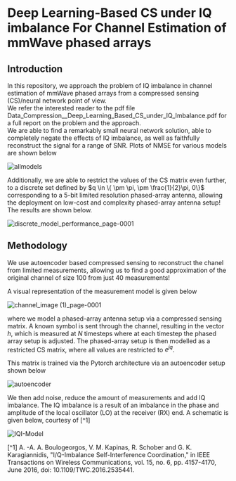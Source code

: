 # Deep Learning-Based CS under IQ imbalance For Channel Estimation of mmWave phased arrays

## Introduction
In this repository, we approach the problem of IQ imbalance in channel estimation of mmWave phased arrays from a compressed sensing (CS)/neural network point of view. \
We refer the interested reader to the pdf file Data_Compression__Deep_Learning_Based_CS_under_IQ_Imbalance.pdf for a full report on the problem and the approach.\
We are able to find a remarkably small neural network solution, able to completely negate the effects of IQ imbalance, as well as faithfully reconstruct the signal for a range of SNR. Plots of NMSE for various models are shown below

![allmodels](https://github.com/user-attachments/assets/f38a920e-4939-41fa-851e-0a847b25c71f)

Additionally, we are able to restrict the values of the CS matrix even further, to a discrete set defined by $q \in \{ \pm \pi, \pm \frac{1}{2}\pi, 0\}$ corresponding to a 5-bit limited resolution phased-array antenna, allowing the deployment on low-cost and complexity phased-array antenna setup! The results are shown below.

![discrete_model_performance_page-0001](https://github.com/user-attachments/assets/09642c33-319e-4c33-bbe3-0b4de7f5ab7e)

## Methodology
We use autoencoder based compressed sensing to reconstruct the chanel from limited measurements, allowing us to find a good approximation of the original channel of size 100 from just 40 measurements!

A visual representation of the measurement model is given below

![channel_image (1)_page-0001](https://github.com/user-attachments/assets/30c7f702-63ce-45fc-a284-52543d634518)

where we model a phased-array antenna setup via a compressed sensing matrix. A known symbol is sent through the channel, resulting in the vector $h$, which is measured at $N$ timesteps where at each timestep the 
phased array setup is adjusted. The phased-array setup is then modelled as a restricted CS matrix, where all values are restricted to $e^{jq}$. 

This matrix is trained via the Pytorch architecture via an autoencoder setup shown below

![autoencoder](https://github.com/user-attachments/assets/b73ca748-e19a-4edb-9a44-7ad1084423b1)

We then add noise, reduce the amount of measurements and add IQ imbalance. The IQ imbalance is a result of an imbalance in the phase and amplitude of the local oscillator (LO) at the receiver (RX) end. A schematic is given below, courtesy of [^1]

![IQI-Model](https://github.com/user-attachments/assets/f0144932-f688-478a-ab06-8b3ded75671b)


[^1] A. -A. A. Boulogeorgos, V. M. Kapinas, R. Schober and G. K. Karagiannidis, "I/Q-Imbalance Self-Interference Coordination," in IEEE Transactions on Wireless Communications, vol. 15, no. 6, pp. 4157-4170, June 2016, doi: 10.1109/TWC.2016.2535441.

